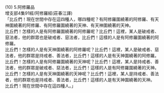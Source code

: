 (10) 5.阿修羅品  
增支部4集91經/阿修羅經(莊春江譯)  
「比丘們！現在世間中存在這四種人，哪四種呢？有阿修羅圍繞著的阿修羅、有天神圍繞著的阿修羅、有阿修羅圍繞著的天神、有天神圍繞著的天神。  
比丘們！怎樣的人是有阿修羅圍繞著的阿修羅呢？比丘們！這裡，某人是破戒者、惡法者，他的群眾也是破戒者、惡法者，比丘們！這樣的人是有阿修羅圍繞著的阿修羅。  
比丘們！怎樣的人是有天神圍繞著的阿修羅呢？比丘們！這裡，某人是破戒者、惡法者，他的群眾是持戒者、善法者，比丘們！這樣的人是有天神圍繞著的阿修羅。  
比丘們！怎樣的人是有阿修羅圍繞著的天神呢？比丘們！這裡，某人是持戒者、善法者，他的群眾是破戒者、惡法者，比丘們！這樣的人是有阿修羅圍繞著的天神。  
比丘們！怎樣的人是有天神圍繞著的天神呢？比丘們！這裡，某人是持戒者、善法者，他的群眾也是持戒者、善法者，比丘們！這樣的人是有天神圍繞著的天神。  
比丘們！現在世間中存在這四種人。」  
  
  
